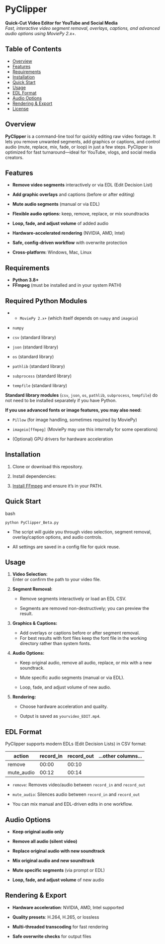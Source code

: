 # PyClipper

**Quick-Cut Video Editor for YouTube and Social Media**  
_Fast, interactive video segment removal, overlays, captions, and advanced audio options using MoviePy 2.x+._

## Table of Contents

- [Overview](#Overview)
- [Features](#features)    
- [Requirements](#requirements)    
- [Installation](#installation)  
- [Quick Start](#quick-start)    
- [Usage](#usage)   
- [EDL Format](#edl-format)   
- [Audio Options](#audio-options)   
- [Rendering & Export](https://www.perplexity.ai/search/tell-me-about-editing-with-mov-wr4CClvyRaer2JHWViu2rw#rendering--export)   
- [License](#license)
    

## Overview

**PyClipper** is a command-line tool for quickly editing raw video footage. It lets you remove unwanted segments, add graphics or captions, and control audio (mute, replace, mix, fade, or loop) in just a few steps. PyClipper is optimized for fast turnaround—ideal for YouTube, vlogs, and social media creators.

## Features

- **Remove video segments** interactively or via EDL (Edit Decision List)
    
- **Add graphic overlays** and captions (before or after editing)
    
- **Mute audio segments** (manual or via EDL)
    
- **Flexible audio options:** keep, remove, replace, or mix soundtracks
    
- **Loop, fade, and adjust volume** of added audio
    
- **Hardware-accelerated rendering** (NVIDIA, AMD, Intel)
    
- **Safe, config-driven workflow** with overwrite protection
    
- **Cross-platform:** Windows, Mac, Linux
    

## Requirements

- **Python 3.8+**
- **FFmpeg** (must be installed and in your system PATH)
    
## **Required Python Modules**

- - `MoviePy 2.x+` (which itself depends on `numpy` and `imageio`)
    
- `numpy`
    
- `csv` (standard library)
    
- `json` (standard library)
    
- `os` (standard library)
    
- `pathlib` (standard library)
    
- `subprocess` (standard library)
    
- `tempfile` (standard library)
    

**Standard library modules** (`csv`, `json`, `os`, `pathlib`, `subprocess`, `tempfile`) do not need to be installed separately if you have Python.

**If you use advanced fonts or image features, you may also need:**

- `Pillow` (for image handling, sometimes required by MoviePy)
    
- `imageio[ffmpeg]` (MoviePy may use this internally for some operations)
- (Optional) GPU drivers for hardware acceleration
    

## Installation

1. Clone or download this repository.
    
2. Install dependencies:
    
3. [Install FFmpeg](https://ffmpeg.org/download.html) and ensure it’s in your PATH.
    

## Quick Start

bash

`python PyClipper_Beta.py`

- The script will guide you through video selection, segment removal, overlay/caption options, and audio controls.
    
- All settings are saved in a config file for quick reuse.
    

## Usage

1. **Video Selection:**  
    Enter or confirm the path to your video file.
    
2. **Segment Removal:**
    
    - Remove segments interactively or load an EDL CSV.
        
    - Segments are removed non-destructively; you can preview the result.
        
3. **Graphics & Captions:**
    
    - Add overlays or captions before or after segment removal.
    - For best results with font files keep the font file in the working directory rather than system fonts.
        
4. **Audio Options:**
    
    - Keep original audio, remove all audio, replace, or mix with a new soundtrack.
        
    - Mute specific audio segments (manual or via EDL).
        
    - Loop, fade, and adjust volume of new audio.
        
5. **Rendering:**
    
    - Choose hardware acceleration and quality.
        
    - Output is saved as `yourvideo_EDIT.mp4`.
        

## EDL Format

PyClipper supports modern EDLs (Edit Decision Lists) in CSV format:

|action|record_in|record_out|...other columns...|
|---|---|---|---|
|remove|00:00|00:10||
|mute_audio|00:12|00:14||

- `remove`: Removes video/audio between `record_in` and `record_out`
    
- `mute_audio`: Silences audio between `record_in` and `record_out`
    
- You can mix manual and EDL-driven edits in one workflow.
    

## Audio Options

- **Keep original audio only**
    
- **Remove all audio (silent video)**
    
- **Replace original audio with new soundtrack**
    
- **Mix original audio and new soundtrack**
    
- **Mute specific segments** (via prompt or EDL)
    
- **Loop, fade, and adjust volume** of new audio
    

## Rendering & Export

- **Hardware acceleration**: NVIDIA, AMD, Intel supported
    
- **Quality presets**: H.264, H.265, or lossless
    
- **Multi-threaded transcoding** for fast rendering
    
- **Safe overwrite checks** for output files
